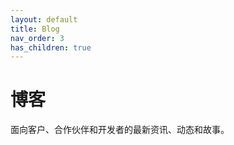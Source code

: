 ```yaml
---
layout: default
title: Blog
nav_order: 3
has_children: true
---
```


# 博客

面向客户、合作伙伴和开发者的最新资讯、动态和故事。
